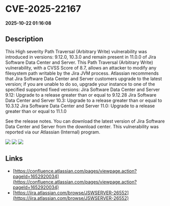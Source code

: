 # CVE-2025-22167

**2025-10-22 01:16:08**

## Description
This High severity Path Traversal (Arbitrary Write) vulnerability was introduced in versions: 9.12.0, 10.3.0 and remain present in 11.0.0 of Jira Software Data Center and Server. This Path Traversal (Arbitrary Write) vulnerability, with a CVSS Score of 8.7, allows an attacker to modify any filesystem path writable by the Jira JVM process. Atlassian recommends that Jira Software Data Center and Server customers upgrade to the latest version; if you are unable to do so, upgrade your instance to one of the specified supported fixed versions:
 Jira Software Data Center and Server 9.12: Upgrade to a release greater than or equal to 9.12.28
 Jira Software Data Center and Server 10.3: Upgrade to a release greater than or equal to 10.3.12
 Jira Software Data Center and Server 11.0: Upgrade to a release greater than or equal to 11.1.0

See the release notes. You can download the latest version of Jira Software Data Center and Server from the download center. This vulnerability was reported via our Atlassian (Internal) program.

![](https://img.shields.io/static/v1?label=Score&message=8.7&color=red)
![](https://img.shields.io/static/v1?label=Severity&message=HIGH&color=red)
![](https://img.shields.io/static/v1?label=CWE&message=Traversal&color=green)

## Links
- [https://confluence.atlassian.com/pages/viewpage.action?pageId=1652920034](https://confluence.atlassian.com/pages/viewpage.action?pageId=1652920034)
- [https://jira.atlassian.com/browse/JSWSERVER-26552](https://jira.atlassian.com/browse/JSWSERVER-26552)
